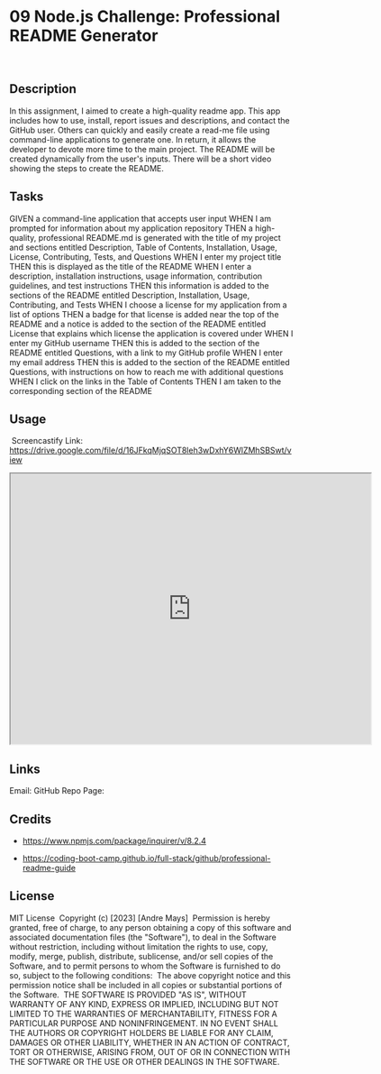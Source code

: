 # 09 Node.js Challenge: Professional README Generator

​

## Description

In this assignment, I aimed to create a high-quality readme app. This app includes how to use, install, report issues and descriptions, and contact the GitHub user. Others can quickly and easily create a read-me file using command-line applications to generate one. In return, it allows the developer to devote more time to the main project. The README will be created dynamically from the user's inputs. There will be a short video showing the steps to create the README.
​

## Tasks

GIVEN a command-line application that accepts user input
WHEN I am prompted for information about my application repository
THEN a high-quality, professional README.md is generated with the title of my project and sections entitled Description, Table of Contents, Installation, Usage, License, Contributing, Tests, and Questions
WHEN I enter my project title
THEN this is displayed as the title of the README
WHEN I enter a description, installation instructions, usage information, contribution guidelines, and test instructions
THEN this information is added to the sections of the README entitled Description, Installation, Usage, Contributing, and Tests
WHEN I choose a license for my application from a list of options
THEN a badge for that license is added near the top of the README and a notice is added to the section of the README entitled License that explains which license the application is covered under
WHEN I enter my GitHub username
THEN this is added to the section of the README entitled Questions, with a link to my GitHub profile
WHEN I enter my email address
THEN this is added to the section of the README entitled Questions, with instructions on how to reach me with additional questions
WHEN I click on the links in the Table of Contents
THEN I am taken to the corresponding section of the README
​

## Usage

​
Screencastify Link: https://drive.google.com/file/d/16JFkqMjqSOT8leh3wDxhY6WlZMhSBSwt/view

<iframe src="https://drive.google.com/file/d/16JFkqMjqSOT8leh3wDxhY6WlZMhSBSwt/preview" width="640" height="480"></iframe>

## Links

Email:
​GitHub Repo Page:

## Credits

- https://www.npmjs.com/package/inquirer/v/8.2.4

- https://coding-boot-camp.github.io/full-stack/github/professional-readme-guide

## License

​MIT License
​
Copyright (c) [2023] [Andre Mays]
​
Permission is hereby granted, free of charge, to any person obtaining a copy
of this software and associated documentation files (the "Software"), to deal
in the Software without restriction, including without limitation the rights
to use, copy, modify, merge, publish, distribute, sublicense, and/or sell
copies of the Software, and to permit persons to whom the Software is
furnished to do so, subject to the following conditions:
​
The above copyright notice and this permission notice shall be included in all
copies or substantial portions of the Software.
​
THE SOFTWARE IS PROVIDED "AS IS", WITHOUT WARRANTY OF ANY KIND, EXPRESS OR
IMPLIED, INCLUDING BUT NOT LIMITED TO THE WARRANTIES OF MERCHANTABILITY,
FITNESS FOR A PARTICULAR PURPOSE AND NONINFRINGEMENT. IN NO EVENT SHALL THE
AUTHORS OR COPYRIGHT HOLDERS BE LIABLE FOR ANY CLAIM, DAMAGES OR OTHER
LIABILITY, WHETHER IN AN ACTION OF CONTRACT, TORT OR OTHERWISE, ARISING FROM,
OUT OF OR IN CONNECTION WITH THE SOFTWARE OR THE USE OR OTHER DEALINGS IN THE
SOFTWARE.

